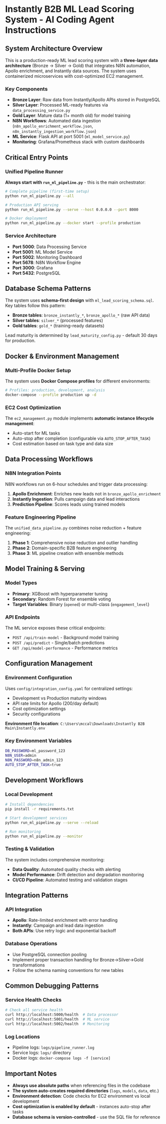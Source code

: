 # Instantly B2B ML Lead Scoring System - AI Coding Agent Instructions

## System Architecture Overview

This is a production-ready ML lead scoring system with a **three-layer data architecture** (Bronze → Silver → Gold) that integrates N8N automation, Apollo enrichment, and Instantly data sources. The system uses containerized microservices with cost-optimized EC2 management.

### Key Components
- **Bronze Layer**: Raw data from Instantly/Apollo APIs stored in PostgreSQL
- **Silver Layer**: Processed ML-ready features via `data_processing_service.py`
- **Gold Layer**: Mature data (1+ month old) for model training
- **N8N Workflows**: Automated data ingestion (`n8n_apollo_enrichment_workflow.json`, `n8n_instantly_ingestion_workflow.json`)
- **ML Service**: Flask API at port 5001 (`ml_model_service.py`)
- **Monitoring**: Grafana/Prometheus stack with custom dashboards

## Critical Entry Points

### Unified Pipeline Runner
**Always start with `run_ml_pipeline.py`** - this is the main orchestrator:
```bash
# Complete pipeline (first-time setup)
python run_ml_pipeline.py --all

# Production API serving
python run_ml_pipeline.py --serve --host 0.0.0.0 --port 8000

# Docker deployment
python run_ml_pipeline.py --docker start --profile production
```

### Service Architecture
- **Port 5000**: Data Processing Service
- **Port 5001**: ML Model Service 
- **Port 5002**: Monitoring Dashboard
- **Port 5678**: N8N Workflow Engine
- **Port 3000**: Grafana
- **Port 5432**: PostgreSQL

## Database Schema Patterns

The system uses **schema-first design** with `ml_lead_scoring_schema.sql`. Key tables follow this pattern:
- **Bronze tables**: `bronze_instantly_*`, `bronze_apollo_*` (raw API data)
- **Silver tables**: `silver_*` (processed features)
- **Gold tables**: `gold_*` (training-ready datasets)

Lead maturity is determined by `lead_maturity_config.py` - default 30 days for production.

## Docker & Environment Management

### Multi-Profile Docker Setup
The system uses **Docker Compose profiles** for different environments:
```bash
# Profiles: production, development, analysis
docker-compose --profile production up -d
```

### EC2 Cost Optimization
The `ec2_management.py` module implements **automatic instance lifecycle management**:
- Auto-start for ML tasks
- Auto-stop after completion (configurable via `AUTO_STOP_AFTER_TASK`)
- Cost estimation based on task type and data size

## Data Processing Workflows

### N8N Integration Points
N8N workflows run on 6-hour schedules and trigger data processing:
1. **Apollo Enrichment**: Enriches new leads not in `bronze_apollo_enrichment`
2. **Instantly Ingestion**: Pulls campaign data and lead interactions
3. **Prediction Pipeline**: Scores leads using trained models

### Feature Engineering Pipeline
The `unified_data_pipeline.py` combines noise reduction + feature engineering:
1. **Phase 1**: Comprehensive noise reduction and outlier handling
2. **Phase 2**: Domain-specific B2B feature engineering
3. **Phase 3**: ML pipeline creation with ensemble methods

## Model Training & Serving

### Model Types
- **Primary**: XGBoost with hyperparameter tuning
- **Secondary**: Random Forest for ensemble voting
- **Target Variables**: Binary (`opened`) or multi-class (`engagement_level`)

### API Endpoints
The ML service exposes these critical endpoints:
- `POST /api/train-model` - Background model training
- `POST /api/predict` - Single/batch predictions
- `GET /api/model-performance` - Performance metrics

## Configuration Management

### Environment Configuration
Uses `config/integration_config.yaml` for centralized settings:
- Development vs Production maturity windows
- API rate limits for Apollo (200/day default)
- Cost optimization settings
- Security configurations

**Environment file location**: `C:\Users\mccal\Downloads\Instantly B2B Main\Instantly.env`

### Key Environment Variables
```bash
DB_PASSWORD=ml_password_123
N8N_USER=admin
N8N_PASSWORD=n8n_admin_123
AUTO_STOP_AFTER_TASK=true
```

## Development Workflows

### Local Development
```bash
# Install dependencies
pip install -r requirements.txt

# Start development services
python run_ml_pipeline.py --serve --reload

# Run monitoring
python run_ml_pipeline.py --monitor
```

### Testing & Validation
The system includes comprehensive monitoring:
- **Data Quality**: Automated quality checks with alerting
- **Model Performance**: Drift detection and degradation monitoring
- **CI/CD Pipeline**: Automated testing and validation stages

## Integration Patterns

### API Integration
- **Apollo**: Rate-limited enrichment with error handling
- **Instantly**: Campaign and lead data ingestion
- **Both APIs**: Use retry logic and exponential backoff

### Database Operations
- Use PostgreSQL connection pooling
- Implement proper transaction handling for Bronze→Silver→Gold transformations
- Follow the schema naming conventions for new tables

## Common Debugging Patterns

### Service Health Checks
```bash
# Check all service health
curl http://localhost:5000/health  # Data processor
curl http://localhost:5001/health  # ML service
curl http://localhost:5002/health  # Monitoring
```

### Log Locations
- Pipeline logs: `logs/pipeline_runner.log`
- Service logs: `logs/` directory
- Docker logs: `docker-compose logs -f [service]`

## Important Notes

- **Always use absolute paths** when referencing files in the codebase
- **The system auto-creates required directories** (`logs`, `models`, `data`, etc.)
- **Environment detection**: Code checks for EC2 environment vs local development
- **Cost optimization is enabled by default** - instances auto-stop after tasks
- **Database schema is version-controlled** - use the SQL file for reference
